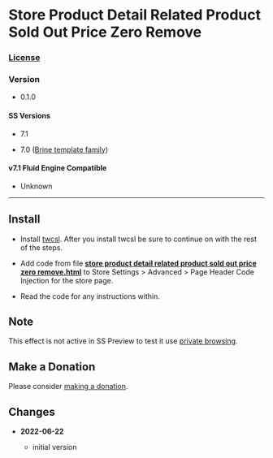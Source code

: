 # Store Product Detail Related Product Sold Out Price Zero Remove

### [License][99]

### Version

  * 0.1.0

#### SS Versions

  * 7.1

  * 7.0 ([Brine template family][1])

#### v7.1 Fluid Engine Compatible

  * Unknown

---

## Install

* Install [twcsl][2]. After you install twcsl be sure to continue on with the
  rest of the steps.
  
* Add code from file
  **[store product detail related product sold out price zero remove.html][3]**
  to Store Settings > Advanced > Page Header Code Injection for the store page.
  
* Read the code for any instructions within.

## Note

This effect is not active in SS Preview to test it use [private browsing][4].

## Make a Donation

Please consider [making a donation][5].

## Changes

<!-- * **2021-06-15**

  * change code to work on v7.1 and v7.0 (Brine)
  * use twcsl
  * bumped version to 0.1d2
  -->
* **2022-06-22**

  * initial version

[1]: https://support.squarespace.com/hc/en-us/articles/212512738-Brine-template-family
[2]: https://github.com/tomsWebConsulting/twcsl#install-options
[3]: store%20product%20detail%20related%20product%20sold%20out%20price%20zero%20remove.html#L1
[4]: https://support.squarespace.com/hc/en-us/articles/207099587-Using-private-browsing-or-incognito-mode
[5]: https://github.com/tomsWebConsulting/twcsl#make-a-donation
[99]: https://github.com/tomsWebConsulting/twcsl/blob/main/LICENSE.txt#L1
